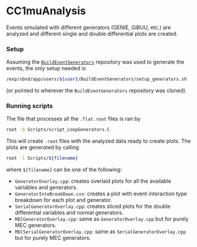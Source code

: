# CC1muAnalysis

Events simulated with different generators (GENIE, GiBUU, etc.) are analyzed and different single and double differential plots are created. 

### Setup

Assuming the [`BuildEventGenerators`](https://github.com/afropapp13/BuildEventGenerators) repository was used to generate the events, the only setup needed is

```bash
/exp/sbnd/app/users/${user}/BuildEventGenerators/setup_generators.sh
```

(or pointed to wherever the `BuildEventGenerators` repository was cloned).

### Running scripts

The file that processes all the `.flat.root` files is ran by 

```bash
root -b Scripts/script_LoopGenerators.C 
```

This will create `.root` files with the analyzed data ready to create plots. The plots are generated by calling 

```bash
root -l Scripts/${filename}
```

where `${filename}` can be one of the following:

- `GeneratorOverlay.cpp`: creates overlaid plots for all the available variables and generators.
- `GeneratorInteBreakDown.cxx`: creates a plot with event interaction type breakdown for each plot and generator.
- `SerialGeneratorOverlay.cpp`: creates sliced plots for the double differential variables and normal generators.
- `MECGeneratorOverlay.cpp`: same as `GeneratorOverlay.cpp` but for purely MEC generators.
- `MECSerialGeneratorOverlay.cpp`: same as `SerialGeneratorOverlay.cpp` but for purely MEC generators.
